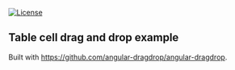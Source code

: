[![License](https://img.shields.io/badge/license-%20MIT-blue.svg)](../gh-pages/LICENSE)


## Table cell drag and drop example

Built with https://github.com/angular-dragdrop/angular-dragdrop.
